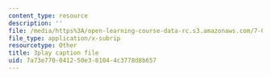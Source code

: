 ```yaml
---
content_type: resource
description: ''
file: /media/https%3A/open-learning-course-data-rc.s3.amazonaws.com/7-014-introductory-biology-spring-2005/7a73e770041250e381044c3778d8b657_7ZlzvS7YoSM.vtt
file_type: application/x-subrip
resourcetype: Other
title: 3play caption file
uid: 7a73e770-0412-50e3-8104-4c3778d8b657
---
```

